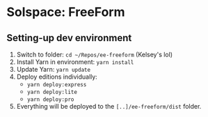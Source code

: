 # Solspace: FreeForm

## Setting-up dev environment

1. Switch to folder: `cd ~/Repos/ee-freeform` (Kelsey's lol)
2. Install Yarn in environment: `yarn install`
3. Update Yarn: `yarn update`
4. Deploy editions individually:
    - `yarn deploy:express`
    - `yarn deploy:lite`
    - `yarn deploy:pro`
5. Everything will be deployed to the `[..]/ee-freeform/dist` folder.